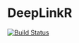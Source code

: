# DeepLinkR

[![Build Status](https://dev.azure.com/StEnPublic/DeepLinkR/_apis/build/status/vsts_ci?branchName=master)](https://dev.azure.com/StEnPublic/DeepLinkR/_build/latest?definitionId=1&branchName=master)